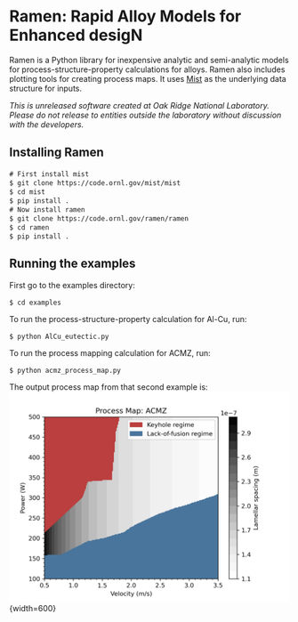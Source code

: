 # Ramen: Rapid Alloy Models for Enhanced desigN
Ramen is a Python library for inexpensive analytic and semi-analytic models for process-structure-property calculations for alloys. Ramen also includes plotting tools for creating process maps. It uses [Mist](https://code.ornl.gov/mist/mist) as the underlying data structure for inputs.

*This is unreleased software created at Oak Ridge National Laboratory. Please do not release to entities outside the laboratory without discussion with the developers.*

## Installing Ramen
```
# First install mist
$ git clone https://code.ornl.gov/mist/mist
$ cd mist
$ pip install .
# Now install ramen
$ git clone https://code.ornl.gov/ramen/ramen
$ cd ramen
$ pip install .
```

## Running the examples
First go to the examples directory:
```
$ cd examples
```

To run the process-structure-property calculation for Al-Cu, run:
```
$ python AlCu_eutectic.py
```

To run the process mapping calculation for ACMZ, run:
```
$ python acmz_process_map.py
```
The output process map from that second example is:
![Example](examples/acmz_process_map.png){width=600}
